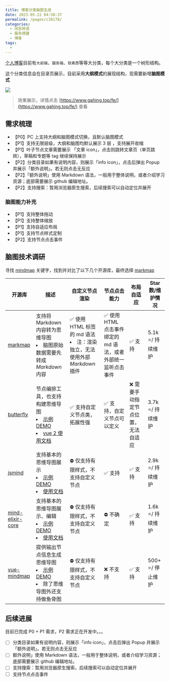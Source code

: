 ```yaml
---
title: 博客分类脑图生成
date: 2023-05-22 04:58:37
permalink: /pages/c38178/
categories: 
  - 闲言碎语
  - 服务搭建
  - 博客
tags: 
  - 
---
```


[个人博客](https://www.gahing.top)目前有`大前端`、`服务端`、`软素质`等等大分类，每个大分类是一个树形结构。

这个分类信息会在目录页展示，目前采用**大纲模式**的展现结构，现需要新增**脑图模式**

<!-- more -->

![](https://cdn.jsdelivr.net/gh/francecil/cdn-resouce/uploads/fe-mindmap-0522.png)
> 效果展示，详情点击 [https://www.gahing.top/fe/](https://www.gahing.top/fe/) 查看

## 需求梳理

- 【P0】PC 上支持大纲和脑图模式切换，且默认脑图模式
- 【P1】支持无限层级，大纲和脑图均默认展示 3 层 ，支持展开收缩
- 【P1】叶子节点文章需要展示 「文章 icon」，点击则跳转文章页（单页跳转），草稿和专题等 tag 继续保持展示
- 【P2】分类目录如果有说明内容，则展示「info icon」，点击后弹出 Popup 并展示「额外说明」。若无则点击无反应
- 【P2】「额外说明」使用 Markdown 语法，一般用于整体说明，或者介绍学习资源；底部需要展示 github 编辑地址。
- 【P2】支持搜索：暂用浏览器原生搜索，后续搜索可以自动定位并展开


### 脑图能力补充

- 【P1】支持整体拖动
- 【P1】支持整体缩放
- 【P1】支持自适应布局
- 【P1】支持节点样式定制
- 【P2】支持节点点击事件



## 脑图技术调研

寻找 [mindmap](https://github.com/topics/mindmap) 关键字，找到并对比了以下几个开源库，最终选择 [markmap](https://github.com/markmap/markmap)


| **开源库**|**描述**|**自定义节点渲染**| **节点点击能力**| **布局自适应**|**Star数/维护情况** |
| ----  | ------- | ------------ | ---------------- | ------------------ | -------- |
| [markmap](https://github.com/markmap/markmap)                     | 支持将 Markdown 内容转为思维导图<li/> 脑图原始数据需要先转成 *Markdown* 内容                                                                                                                             | ✅ 使用 HTML 标签的 md 语法<li/>注：渲染独立，无法使用外部 *Markdown* 插件 | ✅ 使用 HTML 点击事件绑定的 md 语法，或者外部统一监听点击事件 | ✅ 支持               | 5.1k ⭐️/ 持续维护                 |
| [butterfly](https://github.com/alibaba/butterfly)                 | 节点编排工具，也支持构建思维导图<li/> [示例 DEMO](https://butterfly-dag.gitee.io/butterfly-dag/demo/analysis)<li/> [vue 2 使用文档](https://github.com/alibaba/butterfly/blob/master/docs/zh-CN/vue.md) | ✅ 支持自定义节点类，拓展性强                                    | ✅ 支持，自定义节点可以定义                       | ❌ 需要手动指定节点位置，无法自适应 | 3.7k ⭐️/ 持续维护                 |
| [jsmind](https://github.com/hizzgdev/jsmind)                      | 支持基本的思维导图展示 <li/>  [示例 DEMO](https://hizzgdev.github.io/jsmind/example/2_features.html) <li/> [使用文档](https://hizzgdev.github.io/jsmind/docs/zh/1.usage.html)                      | ⛔️ 仅支持有限样式，不支持自定义节点                                | ✅ 支持                                 | ✅ 支持               | 2.9k ⭐️/ 持续维护                 |
| [mind-elixir-core](https://github.com/ssshooter/mind-elixir-core) | 支持基本的思维导图展示、编辑 <li/> [示例 DEMO](https://codesandbox.io/s/mind-elixir-vue-forked-udwubf?file=/src/App.vue) <li/> [使用文档](https://doc.mind-elixir.com/)                               | ⛔️ 仅支持有限样式，不支持自定义节点                                | ⛔️ 不确定                               | ✅ 支持               | 1.6k ⭐️/ 持续维护                 |
| [vue-mindmap](https://github.com/anteriovieira/vue-mindmap)       | 提供输出节点信息生成思维导图 <li/>  [示例 DEMO](https://codesandbox.io/s/jv7pl7wn15?ref=madewithvuejs.com)   <li/> 除了思维导图外还支持做鱼骨图                                                                 | ⛔️ 仅支持有限样式，不支持自定义节点                                | ❌ 不支持                                | ✅ 支持               | 500+ ⭐️/ 停止维护                 |

## 后续进展

目前已完成 P0 + P1 需求，P2 需求正在开发中。。。

- [ ] 分类目录如果有说明内容，则展示「info icon」，点击后弹出 Popup 并展示「额外说明」。若无则点击无反应
- [ ] 额外说明」使用 Markdown 语法，一般用于整体说明，或者介绍学习资源；底部需要展示 github 编辑地址。
- [ ] 支持搜索：暂用浏览器原生搜索，后续搜索可以自动定位并展开
- [ ] 支持节点点击事件